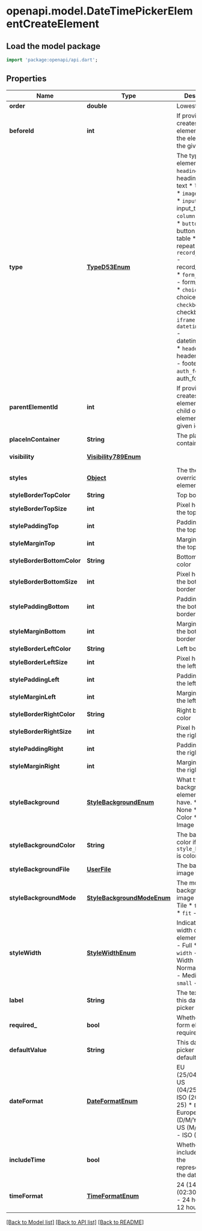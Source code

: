 # openapi.model.DateTimePickerElementCreateElement

## Load the model package
```dart
import 'package:openapi/api.dart';
```

## Properties
Name | Type | Description | Notes
------------ | ------------- | ------------- | -------------
**order** | **double** | Lowest first. | [readonly] 
**beforeId** | **int** | If provided, creates the element before the element with the given id. | [optional] 
**type** | [**TypeD53Enum**](TypeD53Enum.md) | The type of the element.  * `heading` - heading * `text` - text * `link` - link * `image` - image * `input_text` - input_text * `column` - column * `button` - button * `table` - table * `repeat` - repeat * `record_selector` - record_selector * `form_container` - form_container * `choice` - choice * `checkbox` - checkbox * `iframe` - iframe * `datetime_picker` - datetime_picker * `header` - header * `footer` - footer * `auth_form` - auth_form | 
**parentElementId** | **int** | If provided, creates the element as a child of the element with the given id. | [optional] 
**placeInContainer** | **String** | The place in the container. | [optional] 
**visibility** | [**Visibility789Enum**](Visibility789Enum.md) |  | [optional] [default to Visibility789Enum.all]
**styles** | [**Object**](.md) | The theme overrides for this element | [optional] 
**styleBorderTopColor** | **String** | Top border color. | [optional] 
**styleBorderTopSize** | **int** | Pixel height of the top border. | [optional] 
**stylePaddingTop** | **int** | Padding size of the top border. | [optional] 
**styleMarginTop** | **int** | Margin size of the top border. | [optional] 
**styleBorderBottomColor** | **String** | Bottom border color | [optional] 
**styleBorderBottomSize** | **int** | Pixel height of the bottom border. | [optional] 
**stylePaddingBottom** | **int** | Padding size of the bottom border. | [optional] 
**styleMarginBottom** | **int** | Margin size of the bottom border. | [optional] 
**styleBorderLeftColor** | **String** | Left border color | [optional] 
**styleBorderLeftSize** | **int** | Pixel height of the left border. | [optional] 
**stylePaddingLeft** | **int** | Padding size of the left border. | [optional] 
**styleMarginLeft** | **int** | Margin size of the left border. | [optional] 
**styleBorderRightColor** | **String** | Right border color | [optional] 
**styleBorderRightSize** | **int** | Pixel height of the right border. | [optional] 
**stylePaddingRight** | **int** | Padding size of the right border. | [optional] 
**styleMarginRight** | **int** | Margin size of the right border. | [optional] 
**styleBackground** | [**StyleBackgroundEnum**](StyleBackgroundEnum.md) | What type of background the element should have.  * `none` - None * `color` - Color * `image` - Image | [optional] 
**styleBackgroundColor** | **String** | The background color if `style_background` is color. | [optional] 
**styleBackgroundFile** | [**UserFile**](UserFile.md) | The background image file | [optional] 
**styleBackgroundMode** | [**StyleBackgroundModeEnum**](StyleBackgroundModeEnum.md) | The mode of the background image  * `tile` - Tile * `fill` - Fill * `fit` - Fit | [optional] 
**styleWidth** | [**StyleWidthEnum**](StyleWidthEnum.md) | Indicates the width of the element.  * `full` - Full * `full-width` - Full Width * `normal` - Normal * `medium` - Medium * `small` - Small | [optional] 
**label** | **String** | The text label for this date time picker | [optional] [default to '']
**required_** | **bool** | Whether this form element is a required field. | [optional] [default to false]
**defaultValue** | **String** | This date time picker input's default value. | [optional] [default to '']
**dateFormat** | [**DateFormatEnum**](DateFormatEnum.md) | EU (25/04/2024), US (04/25/2024) or ISO (2024-04-25)  * `EU` - European (D/M/Y) * `US` - US (M/D/Y) * `ISO` - ISO (Y-M-D) | [optional] [default to DateFormatEnum.EU]
**includeTime** | **bool** | Whether to include time in the representation of the date | [optional] [default to false]
**timeFormat** | [**TimeFormatEnum**](TimeFormatEnum.md) | 24 (14:00) or 12 (02:30) PM  * `24` - 24 hour * `12` - 12 hour | [optional] [default to TimeFormatEnum.n24]

[[Back to Model list]](../README.md#documentation-for-models) [[Back to API list]](../README.md#documentation-for-api-endpoints) [[Back to README]](../README.md)


